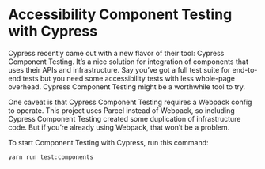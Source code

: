 # Accessibility Component Testing with Cypress

Cypress recently came out with a new flavor of their tool: Cypress Component Testing. It’s a nice solution for integration of components that uses their APIs and infrastructure. Say you’ve got a full test suite for end-to-end tests but you need some accessibility tests with less whole-page overhead. Cypress Component Testing might be a worthwhile tool to try.

One caveat is that Cypress Component Testing requires a Webpack config to operate. This project uses Parcel instead of Webpack, so including Cypress Component Testing created some duplication of infrastructure code. But if you’re already using Webpack, that won’t be a problem.

To start Component Testing with Cypress, run this command:

```
yarn run test:components
```